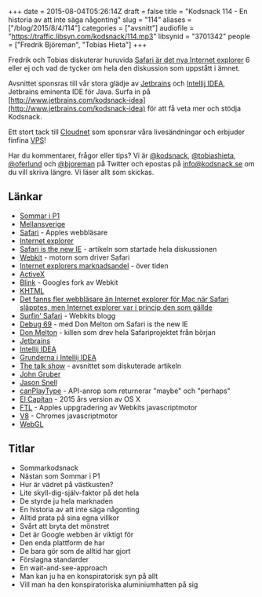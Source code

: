 +++
date = 2015-08-04T05:26:14Z
draft = false
title = "Kodsnack 114 - En historia av att inte säga någonting"
slug = "114"
aliases = ["/blog/2015/8/4/114"]
categories = ["avsnitt"]
audiofile = "https://traffic.libsyn.com/kodsnack/114.mp3"
libsynid = "3701342"
people = ["Fredrik Björeman", "Tobias Hieta"]
+++

Fredrik och Tobias diskuterar huruvida [Safari är det nya Internet explorer](http://nolanlawson.com/2015/06/30/safari-is-the-new-ie/) 6 eller ej och vad de tycker om hela den diskussion som uppstått i ämnet.

Avsnittet sponsras till vår stora glädje av [Jetbrains](http://www.jetbrains.com) och [Intellij IDEA](http://www.jetbrains.com/kodsnack-idea), Jetbrains eminenta IDE för Java. Surfa in på [http://www.jetbrains.com/kodsnack-idea](http://www.jetbrains.com/kodsnack-idea) för att få veta mer och stödja Kodsnack.

Ett stort tack till [Cloudnet](http://www.cloudnet.se) som sponsrar våra livesändningar och erbjuder finfina  [VPS](http://en.wikipedia.org/wiki/Virtual_private_server)!

Har du kommentarer, frågor eller tips? Vi är [@kodsnack](https://www.twitter.com/kodsnack), [@tobiashieta](https://www.twitter.com/tobiashieta), [@oferlund](https://www.twitter.com/oferlund) och [@bjoreman](https://www.twitter.com/bjoreman) på Twitter och epostas på [info@kodsnack.se](mailto:info@kodsnack.se) om du vill skriva längre. Vi läser allt som skickas.

## Länkar ##
* [Sommar i P1](http://sverigesradio.se/sommar)
* [Mellansverige](https://sv.wikipedia.org/wiki/Mellansverige)
* [Safari](https://en.wikipedia.org/wiki/Safari_%28web_browser%29) - Apples webbläsare
* [Internet explorer](https://en.wikipedia.org/wiki/Internet_Explorer)
* [Safari is the new IE](http://nolanlawson.com/2015/06/30/safari-is-the-new-ie/) - artikeln som startade hela diskussionen
* [Webkit](https://en.wikipedia.org/wiki/WebKit) - motorn som driver Safari
* [Internet explorers marknadsandel](https://en.wikipedia.org/wiki/Internet_Explorer#/media/File:Internet-explorer-usage-data.svg) - över tiden
* [ActiveX](https://en.wikipedia.org/wiki/ActiveX)
* [Blink](https://en.wikipedia.org/wiki/Blink_%28layout_engine%29) - Googles fork av Webkit
* [KHTML](https://en.wikipedia.org/wiki/KHTML)
* [Det fanns fler webbläsare än Internet explorer för Mac när Safari släpptes, men Internet explorer var i princip den som gällde](https://en.wikipedia.org/wiki/Safari_%28web_browser%29#History_and_development)
* [Surfin' Safari](https://www.webkit.org/blog/) - Webkits blogg
* [Debug 69](https://overcast.fm/+I_IAnJ5Y) - med Don Melton om Safari is the new IE
* [Don Melton](http://donmelton.com/about/) - killen som drev hela Safariprojektet från början
* [Jetbrains](http://www.jetbrains.com)
* [Intellij IDEA](http://www.jetbrains.com/kodsnack-idea)
* [Grunderna i Intellij IDEA](https://www.youtube.com/watch?list=PLPZy-hmwOdEXdOtXdFzyx_XCnrF_oD2Ft&v=L_jXj0XTwSg)
* [The talk show](http://daringfireball.net/thetalkshow/2015/07/20/ep-126) - avsnittet som diskuterade artikeln
* [John Gruber](https://en.wikipedia.org/wiki/John_Gruber)
* [Jason Snell](https://en.wikipedia.org/wiki/Jason_Snell)
* [canPlayType](https://developer.mozilla.org/en-US/docs/Web/API/HTMLMediaElement#canPlayType) - API-anrop som returnerar "maybe" och "perhaps"
* [El Capitan](https://en.wikipedia.org/wiki/OS_X_El_Capitan) - 2015 års version av OS X
* [FTL](https://www.webkit.org/blog/3362/introducing-the-webkit-ftl-jit/) - Apples uppgradering av Webkits javascriptmotor
* [V8](https://en.wikipedia.org/wiki/V8_%28JavaScript_engine%29) - Chromes javascriptmotor
* [WebGL](https://en.wikipedia.org/wiki/WebGL)

## Titlar ##
* Sommarkodsnack
* Nästan som Sommar i P1
* Hur är vädret på västkusten?
* Lite skyll-dig-själv-faktor på det hela
* De styrde ju hela marknaden
* En historia av att inte säga någonting
* Alltid prata på sina egna villkor
* Svårt att bryta det mönstret
* Det är Google webben är viktigt för
* Den enda plattform de har
* De bara gör som de alltid har gjort
* Förslagna standarder
* En wait-and-see-approach
* Man kan ju ha en konspiratorisk syn på allt
* Vill man ha den konspiratoriska aluminiumhatten på sig
